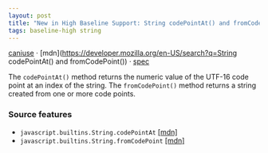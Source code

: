 ```yaml
---
layout: post
title: "New in High Baseline Support: String codePointAt() and fromCodePoint()"
tags: baseline-high string
---
```


[caniuse](https://caniuse.com/?search=string-codepoint) · [mdn](https://developer.mozilla.org/en-US/search?q=String codePointAt() and fromCodePoint()) · [spec](https://tc39.es/ecma262/multipage/text-processing.html#sec-string-objects)

The `codePointAt()` method returns the numeric value of the UTF-16 code point at an index of the string. The `fromCodePoint()` method returns a string created from one or more code points.

### Source features

- ``javascript.builtins.String.codePointAt`` [[mdn]](https://developer.mozilla.org/en-US/search?q=javascript.builtins.String.codePointAt)
- ``javascript.builtins.String.fromCodePoint`` [[mdn]](https://developer.mozilla.org/en-US/search?q=javascript.builtins.String.fromCodePoint)
